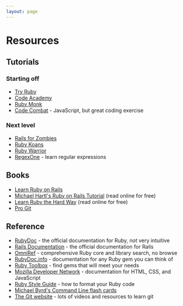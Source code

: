 ```yaml
---
layout: page
---
```


# Resources

## Tutorials

### Starting off

* [Try Ruby](http://tryruby.org/)
* [Code Academy](http://www.codecademy.com/tracks/ruby)
* [Ruby Monk](https://rubymonk.com/)
* [Code Combat](http://codecombat.com/) - JavaScript, but great coding exercise

### Next level

* [Rails for Zombies](http://railsforzombies.org/)
* [Ruby Koans](http://rubykoans.com/)
* [Ruby Warrior](https://www.bloc.io/ruby-warrior/)
* [RegexOne](http://regexone.com/) - learn regular expressions

## Books

* [Learn Ruby on Rails](http://learn-rails.com/learn-ruby-on-rails.html)
* [Michael Hartl's Ruby on Rails Tutorial](http://www.railstutorial.org/) (read online for free)
* [Learn Ruby the Hard Way](http://ruby.learncodethehardway.org/) (read online for free)
* [Pro Git](http://git-scm.com/book)

## Reference

* [RubyDoc](http://ruby-doc.org/) - the official documentation for Ruby, not very intuitive
* [Rails Documentation](http://api.rubyonrails.org/) - the official documentation for Rails
* [OmniRef](https://www.omniref.com/) - comprehensive Ruby core and library search, no browse
* [RubyDoc.info](http://www.rubydoc.info/) - documentation for any Ruby gem you can think of
* [Ruby Toolbox](https://www.ruby-toolbox.com/) - find gems that will meet your needs
* [Mozilla Developer Network](https://developer.mozilla.org/en-US/docs/Web) - documentation for HTML, CSS, and JavaScript
* [Ruby Style Guide](https://github.com/bbatsov/ruby-style-guide) - how to format your Ruby code
* [Michael Byrd's Command Line flash cards](http://quizlet.com/44120774/command-line-flash-cards/)
* [The Git website](http://git-scm.com/) - lots of videos and resources to learn git
